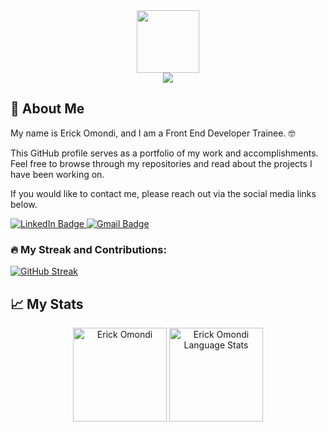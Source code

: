 <div id="header" align="center">
  <img src="https://media.giphy.com/gifs/coding-at-home.gif" width="100"/>
</div>

<div class="welcomeMessage" align="center"><img src="https://readme-typing-svg.herokuapp.com?font=Fira+Code&pause=1000&color=4CF727&width=435&lines=Hello%2C+Welcome+To+My+Profile..."></div>

## 🚀 About Me
My name is Erick Omondi, and I am a Front End Developer Trainee. 🤓

This GitHub profile serves as a portfolio of my work and accomplishments. Feel free to browse through my repositories and read about the projects I have been working on.

If you would like to contact me, please reach out via the social media links below.
<div id="badges">
  <a href="https://www.linkedin.com/in/erick-omondi-a08113212/">
    <img src="https://img.shields.io/badge/LinkedIn-blue?style=for-the-badge&logo=linkedin&logoColor=white" alt="LinkedIn Badge"/>
  </a>
  <a href="mailto:eriqueomondi1997@gmail.com">
    <img src="https://img.shields.io/badge/Gmail-red?style=for-the-badge&logo=gmail&logoColor=white" alt="Gmail Badge"/>     
  </a>
</div>

### :fire: My Streak and Contributions:
[![GitHub Streak](https://streak-stats.demolab.com?user=ErickOmondi97&theme=javascript-dark&border_radius=4&date_format=j%20M%5B%20Y%5D&card_width=490)](https://git.io/streak-stats)


## 📈 My Stats
<p align="center">
    <img src="https://github-readme-stats.vercel.app/api?username=ErickOmondi97&count_private=true&show_icons=true&theme=tokyonight" alt="Erick Omondi" height="150"/>
    <img src="https://github-readme-stats.vercel.app/api/top-langs/?username=ErickOmondi97&layout=compact&theme=tokyonight" alt="Erick Omondi Language Stats" height="150" />
</p>
